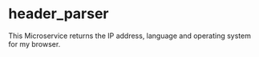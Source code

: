 # header_parser

This Microservice returns the IP address, language and operating system for my browser.
